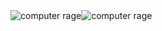 <div style="display: flex;">
  <img src="https://az705183.vo.msecnd.net/onlinesupportmedia/onlinesupport/media/skype/fa300xx/computerrage_40x40.gif" alt="computer rage" />
  <img src="https://az705183.vo.msecnd.net/onlinesupportmedia/onlinesupport/media/skype/fa300xx/computerrage_40x40.gif" alt="computer rage" />
</div>

<!--
**didv097/didv097** is a ✨ _special_ ✨ repository because its `README.md` (this file) appears on your GitHub profile.

Here are some ideas to get you started:

- 🔭 I’m currently working on ...
- 🌱 I’m currently learning ...
- 👯 I’m looking to collaborate on ...
- 🤔 I’m looking for help with ...
- 💬 Ask me about ...
- 📫 How to reach me: ...
- 😄 Pronouns: ...
- ⚡ Fun fact: ...
-->
